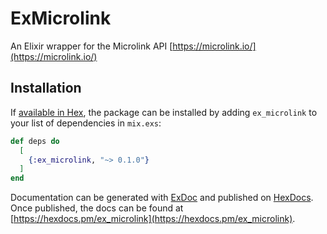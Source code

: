 # ExMicrolink

An Elixir wrapper for the Microlink API [https://microlink.io/](https://microlink.io/)

## Installation

If [available in Hex](https://hex.pm/docs/publish), the package can be installed
by adding `ex_microlink` to your list of dependencies in `mix.exs`:

```elixir
def deps do
  [
    {:ex_microlink, "~> 0.1.0"}
  ]
end
```

Documentation can be generated with [ExDoc](https://github.com/elixir-lang/ex_doc)
and published on [HexDocs](https://hexdocs.pm). Once published, the docs can
be found at [https://hexdocs.pm/ex_microlink](https://hexdocs.pm/ex_microlink).

